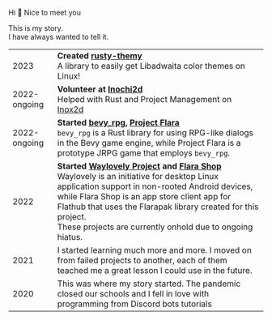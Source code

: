 Hi 👋
Nice to meet you

This is my story. <br/>
I have always wanted to tell it.

|  |  |
|----| ------------- |
| 2023 | **Created [rusty-themy](https://github.comnatalia-asteria/rusty-themy)**<br/> A library to easily get Libadwaita color themes on Linux! | 
| 2022-ongoing | **Volunteer at [Inochi2d](https://github.com/inochi2d)** <br/> Helped with Rust and Project Management  on [Inox2d](https://github.com/inochi2d/inox2d/)|
| 2022-ongoing | **Started [bevy_rpg](https://github.com/project-flara/bevy-rpg), [Project Flara](https://github.com/project-flara/project-flara/)**<br/>`bevy_rpg` is a Rust library for using RPG-like dialogs in the Bevy game engine, while Project Flara is a prototype JRPG game that employs `bevy_rpg`. |
| 2022 | **Started [Waylovely Project](https://github.com/waylovely-project/) and [Flara Shop](https://github.com/waylovely-project/flara-shop)**<br />Waylovely is an initiative for desktop Linux application support in non-rooted Android devices, while Flara Shop is an app store client app for Flathub that uses the Flarapak library created for this project. <br/>These projects are currently onhold due to ongoing hiatus. | 
| 2021 | I started learning much more and more. I moved on from failed projects to another, each of them teached me a great lesson I could use in the future. |
| 2020 | This was where my story started. The pandemic closed our schools and I fell in love with programming from Discord bots tutorials | 

